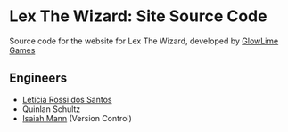 # Lex The Wizard: Site Source Code
Source code for the website for Lex The Wizard, developed by [GlowLime Games](http://glowlime.com)

## Engineers
- [Letícia Rossi dos Santos](http://leticiasantos.me/)
- Quinlan Schultz
- [Isaiah Mann](http://isaiahmann.com) (Version Control)
